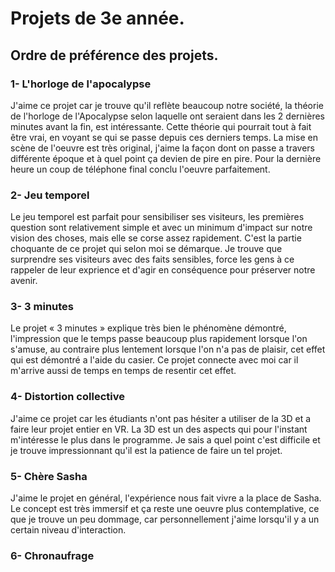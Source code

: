 # Projets de 3e année.

## Ordre de préférence des projets.

### 1- L'horloge de l'apocalypse

J'aime ce projet car je trouve qu'il reflète beaucoup notre société, la théorie de l'horloge de l'Apocalypse selon laquelle ont seraient dans les 2 dernières minutes avant la fin, est intéressante. Cette théorie qui pourrait tout à fait être vrai, en voyant se qui se passe depuis ces derniers temps. La mise en scène de l'oeuvre est très original, j'aime la façon dont on passe a travers différente époque et à quel point ça devien de pire en pire. Pour la dernière heure un coup de téléphone final 
conclu l'oeuvre parfaitement.

### 2- Jeu temporel

Le jeu temporel est parfait pour sensibiliser ses visiteurs, les premières question sont relativement simple et avec un minimum d'impact sur notre vision des choses, mais elle se corse assez rapidement. C'est la partie choquante de ce projet qui selon moi se démarque. Je trouve que surprendre ses visiteurs avec des faits sensibles, force les gens à ce rappeler de leur exprience et d'agir en conséquence pour préserver notre avenir.

### 3- 3 minutes 

Le projet « 3 minutes » explique très bien le phénomène démontré, l'impression que le temps passe beaucoup plus rapidement lorsque l'on s'amuse, au contraire plus lentement lorsque l'on n'a pas de plaisir, cet effet qui est démontré a l'aide du casier. Ce projet connecte avec moi car il m'arrive aussi de temps en temps de resentir cet effet.

### 4- Distortion collective 

J'aime ce projet car les étudiants n'ont pas hésiter a utiliser de la 3D et a faire leur projet entier en VR. La 3D est un des aspects qui pour l'instant m'intéresse le plus dans le programme. Je sais a quel point c'est difficile et je trouve impressionnant qu'il est la patience de faire un tel projet.


### 5- Chère Sasha

J'aime le projet en général, l'expérience nous fait vivre a la place de Sasha. Le concept est très immersif et ça reste une oeuvre plus contemplative, ce que je trouve un peu dommage, car personnellement j'aime lorsqu'il y a un certain niveau d'interaction.

### 6- Chronaufrage










